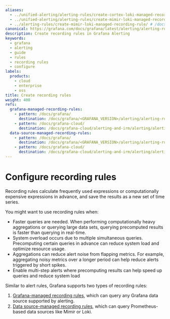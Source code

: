 ```yaml
---
aliases:
  - ../unified-alerting/alerting-rules/create-cortex-loki-managed-recording-rule/ # /docs/grafana/<GRAFANA_VERSION>/alerting/unified-alerting/alerting-rules/create-cortex-loki-managed-recording-rule/
  - ../unified-alerting/alerting-rules/create-mimir-loki-managed-recording-rule/ # /docs/grafana/<GRAFANA_VERSION>/alerting/unified-alerting/alerting-rules/create-mimir-loki-managed-recording-rule/
  - ../alerting-rules/create-mimir-loki-managed-recording-rule/ # /docs/grafana/<GRAFANA_VERSION>/alerting/alerting-rules/create-mimir-loki-managed-recording-rule/
canonical: https://grafana.com/docs/grafana/latest/alerting/alerting-rules/create-recording-rules/
description: Create recording rules in Grafana Alerting
keywords:
  - grafana
  - alerting
  - guide
  - rules
  - recording rules
  - configure
labels:
  products:
    - cloud
    - enterprise
    - oss
title: Create recording rules
weight: 400
refs:
  grafana-managed-recording-rules:
    - pattern: /docs/grafana/
      destination: /docs/grafana/<GRAFANA_VERSION>/alerting/alerting-rules/create-recording-rules/create-grafana-managed-recording-rules/
    - pattern: /docs/grafana-cloud/
      destination: /docs/grafana-cloud/alerting-and-irm/alerting/alerting-rules/create-recording-rules/create-grafana-managed-recording-rules/
  data-source-managed-recording-rules:
    - pattern: /docs/grafana/
      destination: /docs/grafana/<GRAFANA_VERSION>/alerting/alerting-rules/create-recording-rules/create-data-source-managed-recording-rules/
    - pattern: /docs/grafana-cloud/
      destination: /docs/grafana-cloud/alerting-and-irm/alerting/alerting-rules/create-recording-rules/create-data-source-managed-recording-rules/
---
```


# Configure recording rules

Recording rules calculate frequently used expressions or computationally expensive expressions in advance, and save the results as a new set of time series.

You might want to use recording rules when:

- Faster queries are needed. When performing computationally heavy aggregations or querying large data sets, querying precomputed results is faster than querying in real-time.
- System overload occurs due to multiple simultaneous queries. Precomputing certain queries in advance can reduce system load and optimize resource usage.
- Aggregations can reduce alert noise from flapping metrics. For example, aggregating noisy metrics over a longer period can help reduce alerts triggered by short spikes.
- Enable multi-step alerts where precomputing results can help speed up queries and reduce system load

Similar to alert rules, Grafana supports two types of recording rules:

1. [Grafana-managed recording rules](ref:data-source-managed-recording-rules), which can query any Grafana data source supported by alerting.
2. [Data source-managed recording rules](ref:grafana-managed-recording-rules), which can query Prometheus-based data sources like Mimir or Loki.
